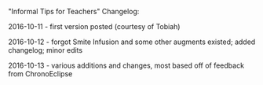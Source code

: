 "Informal Tips for Teachers" Changelog:

2016-10-11 - first version posted (courtesy of Tobiah)

2016-10-12 - forgot Smite Infusion and some other augments existed; added changelog; minor edits

2016-10-13 - various additions and changes, most based off of feedback from ChronoEclipse